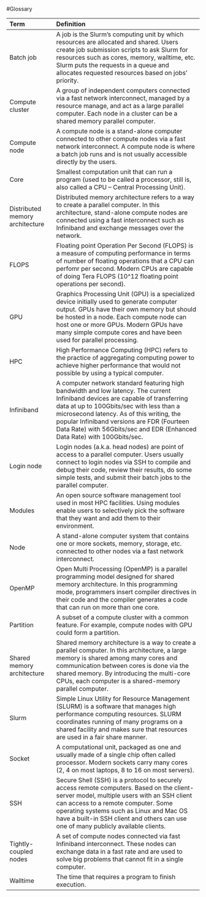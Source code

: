 #Glossary

| Term                            | Definition |
|:--------------------------------|:-----------|
| Batch job                       | A job is the Slurm’s computing unit by which resources are allocated and shared. Users create job submission scripts to ask Slurm for resources such as cores, memory, walltime, etc. Slurm puts the requests in a queue and allocates requested resources based on jobs’ priority.                                                                 |
| Compute cluster                 | A group of independent computers connected via a fast network interconnect, managed by a resource manage, and act as a large parallel computer. Each node in a cluster can be a shared memory parallel computer.                                                                                                                                    |
| Compute node                    | A compute node is a stand-alone computer connected to other compute nodes via a fast network interconnect. A compute node is where a batch job runs and is not usually accessible directly by the users.                                                                                                                                            |
| Core                            | Smallest computation unit that can run a program (used to be called a processor, still is,  also called a CPU – Central Processing Unit).                                                                                                                                                                                                           |
| Distributed memory architecture | Distributed memory architecture refers to a way to create a parallel computer. In this architecture, stand-alone compute nodes are connected using a fast interconnect such as Infiniband and exchange messages over the network.                                                                                                                   |
| FLOPS                           | Floating point Operation Per Second (FLOPS) is a measure of computing performance in terms of number of floating operations that a CPU can perfomr per second. Modern CPUs are capable of doing Tera FLOPS (10^12 floating point operations per second).                                                                                            |
| GPU                             | Graphics Processing Unit (GPU) is a specialized device initially used to generate computer output. GPUs have their own memory but should be hosted in a node. Each compute node can host one or more GPUs. Modern GPUs have many simple compute cores and have been used for parallel processing.                                                   |
| HPC                             | High Performance Computing (HPC) refers to the practice of aggregating computing power to achieve higher performance that would not possible by using a typical computer.                                                                                                                                                                           |
| Infiniband                      | A computer network standard featuring high bandwidth and low latency. The current Infiniband devices are capable of transferring data at up to 100Gbits/sec with less than a microsecond latency. As of this writing, the popular Infiniband versions are FDR (Fourteen Data Rate) with 56Gbits/sec and EDR (Enhanced Data Rate) with 100Gbits/sec. |
| Login node                      | Login nodes (a.k.a. head nodes) are point of access to a parallel computer. Users usually connect to login nodes via SSH to compile and debug their code, review their results, do some simple tests, and submit their batch jobs to the parallel computer.                                                                                         |
| Modules                         | An open source software management tool used in most HPC facilities. Using modules enable users to selectively pick the software that they want and add them to their environment.                                                                                                                                                                  |
| Node                            | A stand-alone computer system that contains one or more sockets, memory, storage, etc. connected to other nodes via a fast network interconnect.                                                                                                                                                                                                    |
| OpenMP                          | Open Multi Processing (OpenMP) is a parallel programming model designed for shared memory architecture. In this programming mode, programmers insert compiler directives in their code and the compiler generates a code that can run on more than one core.                                                                                        |
| Partition                       | A subset of a compute cluster with a common feature. For example, compute nodes with GPU could form a partition.                                                                                                                                                                                                                                    |
| Shared memory architecture      | Shared memory architecture is a way to create a parallel computer. In this architecture, a large memory is shared among many cores and communication between cores is done via the shared memory. By introducing the multi-core CPUs, each computer is a shared-memory parallel computer.                                                           |
| Slurm                           | Simple Linux Utility for Resource Management (SLURM) is a software that manages high performance computing resources. SLURM coordinates running of many programs on a shared facility and makes sure that resources are used in a fair share manner.                                                                                                |
| Socket                          | A computational unit, packaged as one and usually made of a single chip often called processor. Modern sockets carry many cores (2,  4 on most laptops, 8 to 16 on most servers).                                                                                                                                                                   |
| SSH                             | Secure Shell (SSH) is a protocol to securely access remote computers. Based on the client-server model, multiple users with an SSH client can access to a remote computer. Some operating systems such as Linux and Mac OS have a built-in SSH client and others can use one of many publicly available clients.                                    |
| Tightly-coupled nodes           | A set of compute nodes connected via fast Infiniband interconnect. These nodes can exchange data in a fast rate and are used to solve big problems that cannot fit in a single computer.                                                                                                                                                            |
| Walltime                        | The time that requires a program to finish execution.                                                                                                                                                                                                                                                                                               |
